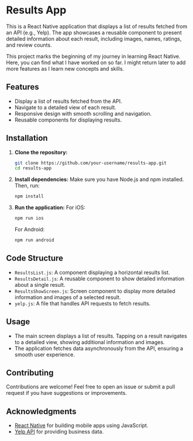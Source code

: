# Results App

This is a React Native application that displays a list of results fetched from an API (e.g., Yelp). The app showcases a reusable component to present detailed information about each result, including images, names, ratings, and review counts.

This project marks the beginning of my journey in learning React Native. Here, you can find what I have worked on so far. I might return later to add more features as I learn new concepts and skills.

## Features

- Display a list of results fetched from the API.
- Navigate to a detailed view of each result.
- Responsive design with smooth scrolling and navigation.
- Reusable components for displaying results.

## Installation

1. **Clone the repository:**
   ```bash
   git clone https://github.com/your-username/results-app.git
   cd results-app
   ```

2. **Install dependencies:**
   Make sure you have Node.js and npm installed. Then, run:
   ```bash
   npm install
   ```

3. **Run the application:**
   For iOS:
   ```bash
   npm run ios
   ```

   For Android:
   ```bash
   npm run android
   ```

## Code Structure

- `ResultsList.js`: A component displaying a horizontal results list.
- `ResultsDetail.js`: A reusable component to show detailed information about a single result.
- `ResultsShowScreen.js`: Screen component to display more detailed information and images of a selected result.
- `yelp.js`: A file that handles API requests to fetch results.

## Usage

- The main screen displays a list of results. Tapping on a result navigates to a detailed view, showing additional information and images.
- The application fetches data asynchronously from the API, ensuring a smooth user experience.

## Contributing

Contributions are welcome! Feel free to open an issue or submit a pull request if you have suggestions or improvements.


## Acknowledgments

- [React Native](https://reactnative.dev/) for building mobile apps using JavaScript.
- [Yelp API](https://www.yelp.com/developers/documentation/v3/getting_started) for providing business data.
